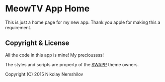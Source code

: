 # MeowTV App Home

This is just a home page for my new app. Thank you apple for making this a requirement.


## Copyright & License

All the code in this app is mine! My precioussss!

The styles and scripts are property of the [SWAPP](http://themeforest.net/item/swapp-responsive-retina-html5-app-landing-page/7152289) theme owners.

Copyright (C) 2015 Nikolay Nemshilov
